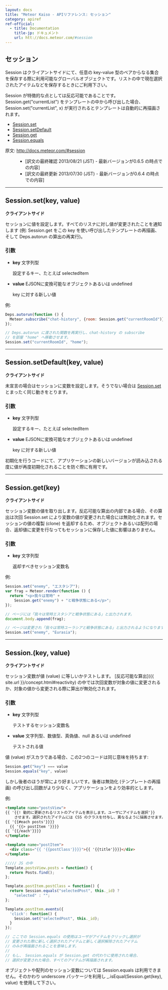 ```yaml
---
layout: docs
title: "Meteor Kaiso - APIリファレンス: セッション"
category: apiref
ref-official: 
  - title: Documentation
    title-jp: ドキュメント
    url: htt://docs.meteor.com/#session
---
```


## セッション

Session はクライアントサイドにて、任意の key-value 型のペアからなる集合を保存する際に利用可能なグローバルオブジェクトです。リストの中で現在選択されたアイテムなどを保存するときにご利用下さい。

Session が特徴的な点としては反応可能であることです。 Session.get("currentList") をテンプレートの中から呼び出した場合、Session.set("currentList", x) が実行されるとテンプレートは自動的に再描画されます。

*   [Session.set](#session_set)
*   [Session.setDefault](#session_setdefault)
*   [Session.get](#session_get)
*   [Session.equals](#session_equal)

<dl>
  <dt>原文: <a href="http://docs.meteor.com/#session">http://docs.meteor.com/#session</a><dt>
  <dd>
  <ul>
    <li>[訳文の最終確認 2013/08/21 (JST) - 最新バージョンが0.6.5 の時点での内容]</li>
    <li>[訳文の最終更新 2013/07/30 (JST) - 最新バージョンが0.6.4 の時点での内容]</li>
  </ul>
  </dd>
</dl>


---
<a name="session_set"></a>
## Session.set(key, value)
__クライアントサイド__

セッションに値を設定します。すべてのリスナに対し値が変更されたことを通知します (例: Session.get をこの key を使い呼び出したテンプレートの再描画、そして Deps.autorun の算出の再実行)。

### 引数

* **key** 文字列型

    設定するキー、たとえば selectedItem

* **value** EJSONに変換可能なオブジェクトあるいは undefined

    key に対する新しい値

例:

~~~ javascript
Deps.autorun(function () {
  Meteor.subscribe("chat-history", {room: Session.get("currentRoomId")});
});

// Deps.autorun に渡された関数を再実行し、chat-history の subscribe 
// を部屋 "home" へ移動させます。
Session.set("currentRoomId", "home");
~~~

---
<a name="session_setdefault"></a>
## Session.setDefault(key, value)
__クライアントサイド__

未宣言の場合はセッションに変数を設定します。そうでない場合は [Session.set](#session_set) とまったく同じ動きをとります。

### 引数

* **key** 文字列型

    設定するキー、たとえば selectedItem

* **value** EJSONに変換可能なオブジェクトあるいは undefined

    key に対する新しい値

初期化を行うコードにて、アプリケーションの新しいバージョンが読み込される度に値が再度初期化されることを防ぐ際に有用です。

---
<a name="session_get"></a>
## Session.get(key)
__クライアントサイド__

セッション変数の値を取り出します。反応可能な算出の内部である場合、その算出は次回 Session.set により変数の値が変更された場合には無効化されます。セッションの値の複製 (clone) を返却するため、オブジェクトあるいは配列の場合、返却値に変更を行なってもセッションに保存した値に影響はありません。

### 引数

* **key** 文字列型

    返却すべきセッション変数名

例:

~~~ javascript
Session.set("enemy", "エスタシア");
var frag = Meteor.render(function () {
  return "<p>我々は常時" +
    Session.get("enemy") + "と戦争状態にある</p>";
});

// ページには「我々は常時エスタシアと戦争状態にある」と出力されます。
document.body.append(frag);

// ページは変更され「我々は常時ユーラシアと戦争状態にある」と出力されるようになります。
Session.set("enemy", "Eurasia");
~~~

---
<a name="session_equals"></a>
## Session.(key, value)
__クライアントサイド__

セッション変数が値 (value) に等しいかテストします。 [反応可能な算出]({{ site.url }}/concept.html#reactivity) の中では次回変数が対象の値に変更されるか、対象の値から変更される際に算出が無効化されます。

### 引数

* **key** 文字列型

    テストするセッション変数名

* **value** 文字列型、数値型、真偽値、null あるいは undefined

    テストされる値

値 (value) がスカラである場合、この2つのコードは同じ意味を持ちます:

~~~ javascript
Session.get("key") === value
Session.equals("key", value)
~~~

しかし後者のほうが常により好ましいです。後者は無効化 (テンプレートの再描画) の呼び出し回数がより少なく、アプリケーションをより効率的とします。

例:

~~~ html
<template name="postsView">
{{ '{{! 動的に更新されるリストのアイテムを表示します。ユーザにアイテムを選択'}}
    させます。選択されたアイテムには CSS のクラスを付与し、異なるように描画させます。}}
{{ '{{#each posts'}}}}
  {{ '{{> postItem '}}}}
{{ '{{/each'}}}}
</template>

<template name="postItem">
  <div class="{{ '{{postClass'}}}}">{{ '{{title'}}}}</div>
</template>
~~~

~~~ javascript
///// JS の中
Template.postsView.posts = function() {
  return Posts.find();
};

Template.postItem.postClass = function() {
  return Session.equals("selectedPost", this._id) ?
    "selected" : "";
};

Template.postItem.events({
  'click': function() {
    Session.set("selectedPost", this._id);
  }
});

// ここでの Session.equals の使用はユーザがアイテムをクリックし選択が
// 変更された際に新しく選択されたアイテムと新しく選択解除されたアイテム
// のみが再描画されることを意味します。
//
// もし、 Session.equals が Session.get の代わりに使用された場合、
// 選択が変更された場合、すべてのアイテムが再描画されます。
~~~

オブジェクトや配列のセッション変数については Session.equals は利用できません。そのかわり underscore パッケージを利用し _.isEqual(Session.get(key), value) を使用して下さい。
